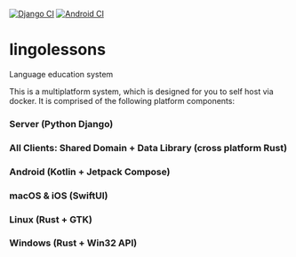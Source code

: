 [![Django CI](https://github.com/wasabinator/lingolessons/actions/workflows/django.yml/badge.svg)](https://github.com/wasabinator/lingolessons/actions/workflows/django.yml) [![Android CI](https://github.com/wasabinator/lingolessons/actions/workflows/android.yml/badge.svg)](https://github.com/wasabinator/lingolessons/actions/workflows/android.yml)

# lingolessons
Language education system

This is a multiplatform system, which is designed for you to self host via docker. It is comprised of the following platform components:

### Server (Python Django)

### All Clients: Shared Domain + Data Library (cross platform Rust)
 
### Android (Kotlin + Jetpack Compose)

### macOS & iOS (SwiftUI)

### Linux (Rust + GTK)

### Windows (Rust + Win32 API)
